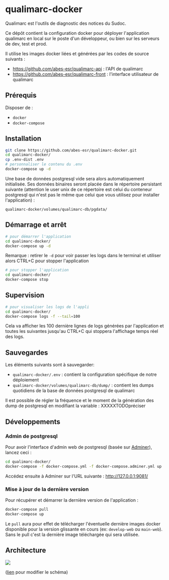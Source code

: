 # qualimarc-docker

Qualimarc est l'outils de diagnostic des notices du Sudoc.

Ce dépôt contient la configuration docker pour déployer l'application qualimarc en local sur le poste d'un développeur, ou bien sur les serveurs de dev, test et prod. 

Il utilise les images docker liées et générées par les codes de source suivants :
- https://github.com/abes-esr/qualimarc-api : l'API de qualimarc
- https://github.com/abes-esr/qualimarc-front : l'interface utilisateur de qualimarc


## Prérequis

Disposer de :
- ``docker``
- ``docker-compose``

## Installation

```bash
git clone https://github.com/abes-esr/qualimarc-docker.git
cd qualimarc-docker/
cp .env-dist .env
# personnaliser le contenu du .env
docker-compose up -d
```

Une base de données postgresql vide sera alors automatiquement initialisée. Ses données binaires seront placée dans le répertoire persistant suivante (attention le user unix de ce répertoire est celui du conteneur postgresql qui n'est pas le même que celui que vous utilisez pour installer l'application) :
```
qualimarc-docker/volumes/qualimarc-db/pgdata/
```

## Démarrage et arrêt

```bash
# pour démarrer l'application
cd qualimarc-docker/
docker-compose up -d
```

Remarque : retirer le ``-d`` pour voir passer les logs dans le terminal et utiliser alors CTRL+C pour stopper l'application

```bash
# pour stopper l'application
cd qualimarc-docker/
docker-compose stop
```

## Supervision


```bash
# pour visualiser les logs de l'appli
cd qualimarc-docker/
docker-compose logs -f --tail=100
```

Cela va afficher les 100 dernière lignes de logs générées par l'application et toutes les suivantes jusqu'au CTRL+C qui stoppera l'affichage temps réel des logs.

## Sauvegardes

Les éléments suivants sont à sauvegarder:
- ``qualimarc-docker/.env`` : contient la configuration spécifique de notre déploiement
- ``qualimarc-docker/volumes/qualimarc-db/dump/`` : contient les dumps quotidiens de la base de données postgresql de qualimarc

Il est possible de régler la fréquence et le moment de la génération des dump de postgresql en modifiant la variable : XXXXXTODOpréciser

## Développements

### Admin de postgresql
Pour avoir l'interface d'admin web de postgresql (basée sur [Adminer](https://www.adminer.org/)), lancez ceci :
```bash
cd qualimarc-docker/
docker-compose -f docker-compose.yml -f docker-compose.adminer.yml up
```
Accédez ensuite à Adminer sur l'URL suivante : http://127.0.0.1:9081/

### Mise à jour de la dernière version

Pour récupérer et démarrer la dernière version de l'application :
```bash
docker-compose pull
docker-compose up
```
Le ``pull`` aura pour effet de télécharger l'éventuelle dernière images docker disponible pour la version glissante en cours (ex: ``develop-web`` ou ``main-web``). Sans le pull c'est la dernière image téléchargée qui sera utilisée.

## Architecture

<img src="https://docs.google.com/drawings/d/e/2PACX-1vQE2ImlIkdPWhz_mUH3LeGg-tAUtiqTzJXx4zP5UjHY75Cl9Snw2gj1M0ww6iYJf_kM-gBtLGdJcCgb/pub?w=1332&amp;h=645">

([lien](https://docs.google.com/drawings/d/1ki8ih3egccbf1SBsW4uDTAp7v5hCThQijG3ghki_d9c/edit) pour modifier le schéma)
